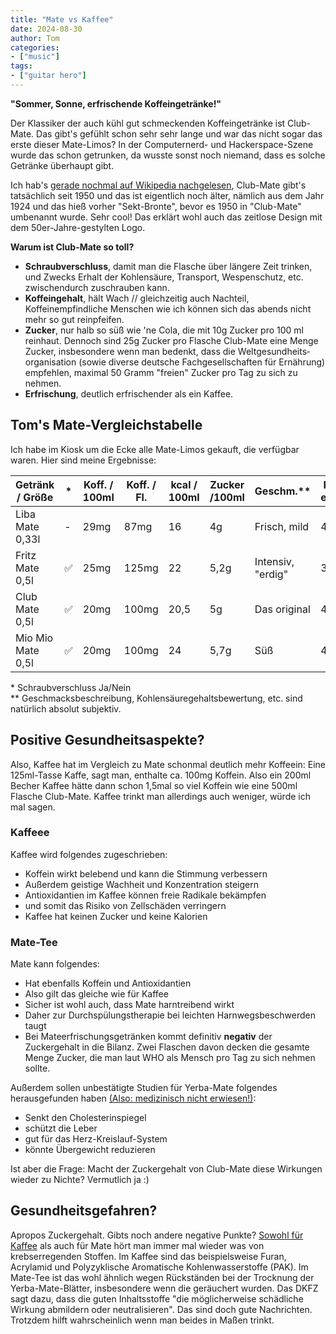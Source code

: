 ```yaml
---
title: "Mate vs Kaffee"
date: 2024-08-30
author: Tom
categories:
- ["music"]
tags:
- ["guitar hero"]
---
```


**"Sommer, Sonne, erfrischende Koffeingetränke!"**

Der Klassiker der auch kühl gut schmeckenden Koffeingetränke ist Club-Mate. Das gibt's gefühlt schon sehr sehr lange und war das nicht sogar das erste dieser Mate-Limos? In der Computernerd- und Hackerspace-Szene wurde das schon getrunken, da wusste sonst noch niemand, dass es solche Getränke überhaupt gibt.

Ich hab's [gerade nochmal auf Wikipedia nachgelesen](https://de.wikipedia.org/wiki/Club-Mate), Club-Mate gibt's tatsächlich seit 1950 und das ist eigentlich noch älter, nämlich aus dem Jahr 1924 und das hieß vorher "Sekt-Bronte", bevor es 1950 in "Club-Mate" umbenannt wurde. Sehr cool! Das erklärt wohl auch das zeitlose Design mit dem 50er-Jahre-gestylten Logo.

<!-- more -->

**Warum ist Club-Mate so toll?**
* **Schraubverschluss**, damit man die Flasche über längere Zeit trinken, und Zwecks Erhalt der Kohlensäure, Transport, Wespenschutz, etc. zwischendurch zuschrauben kann.
* **Koffeingehalt**, hält Wach // gleichzeitig auch Nachteil, Koffeinempfindliche Menschen wie ich können sich das abends nicht mehr so gut reinpfeifen.
* **Zucker**, nur halb so süß wie 'ne Cola, die mit 10g Zucker pro 100 ml reinhaut. Dennoch sind 25g Zucker pro Flasche Club-Mate eine Menge Zucker, insbesondere wenn man bedenkt, dass die Welt­gesund­heits­organisation (sowie diverse deutsche Fachgesell­schaften für Ernährung) empfehlen, maximal 50 Gramm "freien" Zucker pro Tag zu sich zu nehmen.
* **Erfrischung**, deutlich erfrischender als ein Kaffee.

## Tom's Mate-Vergleichstabelle

Ich habe im Kiosk um die Ecke alle Mate-Limos gekauft, die verfügbar waren. Hier sind meine Ergebnisse:

| Getränk / Größe | * | Koff. / 100ml | Koff. / Fl. | kcal / 100ml | Zucker /100ml | Geschm.** | Kohl- ens.**|
| ----   | ---- | ---- | ---- | ---- | ---- | ---- | ---- |
| Liba Mate  0,33l |   -       | 29mg | 87mg  | 16   | 4g   | Frisch, mild | 4/5 |
| Fritz Mate  0,5l |   ✅      | 25mg | 125mg | 22   | 5,2g | Intensiv, "erdig" | 3/5 |
| Club Mate  0,5l |    ✅      | 20mg | 100mg | 20,5 | 5g   | Das original | 4/5 |
| Mio Mio Mate  0,5l | ✅      | 20mg | 100mg | 24   | 5,7g | Süß | 4/5 |

\* Schraubverschluss Ja/Nein\
** Geschmacksbeschreibung, Kohlensäuregehaltsbewertung, etc. sind natürlich absolut subjektiv.

## Positive Gesundheitsaspekte?

Also, Kaffee hat im Vergleich zu Mate schonmal deutlich mehr Koffeein: Eine 125ml-Tasse Kaffe, sagt man, enthalte ca. 100mg Koffein. Also ein 200ml Becher Kaffee hätte dann schon 1,5mal so viel Koffein wie eine 500ml Flasche Club-Mate. Kaffee trinkt man allerdings auch weniger, würde ich mal sagen.

### Kaffeee
Kaffee wird folgendes zugeschrieben:
* Koffein wirkt belebend und kann die Stimmung verbessern
* Außerdem geistige Wachheit und Konzentration steigern
* Antioxidantien im Kaffee können freie Radikale bekämpfen
* und somit das Risiko von Zellschäden verringern
* Kaffee hat keinen Zucker und keine Kalorien

### Mate-Tee

Mate kann folgendes:
* Hat ebenfalls Koffein und Antioxidantien
* Also gilt das gleiche wie für Kaffee
* Sicher ist wohl auch, dass Mate harntreibend wirkt
* Daher zur Durchspülungstherapie bei leichten Harnwegsbeschwerden taugt
* Bei Mateerfrischungsgetränken kommt definitiv **negativ** der Zuckergehalt in die Bilanz. Zwei Flaschen davon decken die gesamte Menge Zucker, die man laut WHO als Mensch pro Tag zu sich nehmen sollte.

Außerdem sollen unbestätigte Studien für Yerba-Mate folgendes herausgefunden haben [(Also: medizinisch nicht erwiesen!)](https://www.fitbook.de/gesundheit/mate-tee):
* Senkt den Cholesterinspiegel
* schützt die Leber
* gut für das Herz-Kreislauf-System
* könnte Übergewicht reduzieren

Ist aber die Frage: Macht der Zuckergehalt von Club-Mate diese Wirkungen wieder zu Nichte? Vermutlich ja :)

## Gesundheitsgefahren?
Apropos Zuckergehalt. Gibts noch andere negative Punkte? [Sowohl für Kaffee](https://www.krebsinformationsdienst.de/aktuelles/detail/krebs-durch-kaffee) als auch für Mate hört man immer mal wieder was von krebserregenden Stoffen. Im Kaffee sind das beispielsweise Furan, Acrylamid und Polyzyklische Aromatische Kohlenwasserstoffe (PAK). Im Mate-Tee ist das wohl ähnlich wegen Rückständen bei der Trocknung der Yerba-Mate-Blätter, insbesondere wenn die geräuchert wurden. Das DKFZ sagt dazu, dass die guten Inhaltsstoffe "die möglicherweise schädliche Wirkung abmildern oder neutralisieren". Das sind doch gute Nachrichten. Trotzdem hilft wahrscheinlich wenn man beides in Maßen trinkt.

